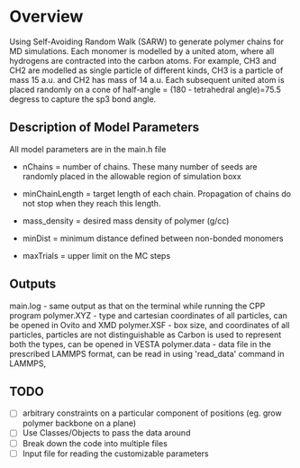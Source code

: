 # Overview

Using Self-Avoiding Random Walk (SARW) to generate polymer chains for MD simulations.
Each monomer is modelled by a united atom, where all hydrogens are contracted into the carbon atoms.  For example, CH3 and CH2 are modelled as single particle of different kinds, CH3 is a particle of mass 15 a.u. and CH2 has mass of 14 a.u.
Each subsequent united atom is placed randomly on a cone of half-angle = (180 - tetrahedral angle)=75.5 degress to capture the sp3 bond angle.

## Description of Model Parameters

All model parameters are in the main.h file

- nChains = number of chains. These many number of seeds are randomly placed in the allowable region of simulation boxx

- minChainLength = target length of each chain. Propagation of chains do not stop when they reach this length.

- mass_density = desired mass density of polymer (g/cc)

- minDist = minimum distance defined between non-bonded monomers

- maxTrials = upper limit on the MC steps

## Outputs
main.log	- same output as that on the terminal while running the CPP program
polymer.XYZ 	- type and cartesian coordinates of all particles, can be opened in Ovito and XMD
polymer.XSF	- box size, and coordinates of all particles, particles are not distinguishable as Carbon is used to represent both the types, can be opened in VESTA
polymer.data	- data file in the prescribed LAMMPS format, can be read in using 'read_data' command in LAMMPS,

## TODO

- [ ] arbitrary constraints on a particular component of positions (eg. grow polymer backbone on a plane)
- [ ] Use Classes/Objects to pass the data around
- [ ] Break down the code into multiple files
- [ ] Input file for reading the customizable parameters